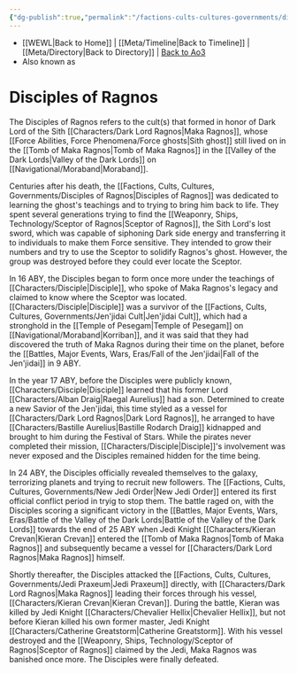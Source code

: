 ```yaml
---
{"dg-publish":true,"permalink":"/factions-cults-cultures-governments/disciples-of-ragnos/"}
---
```


- [[WEWL\|Back to Home]] | [[Meta/Timeline\|Back to Timeline]] | [[Meta/Directory\|Back to Directory]] | [Back to Ao3](https://archiveofourown.org/works/19334440/chapters/45992584)
- Also known as

# Disciples of Ragnos 
The Disciples of Ragnos refers to the cult(s) that formed in honor of Dark Lord of the Sith [[Characters/Dark Lord Ragnos\|Maka Ragnos]], whose [[Force Abilities, Force Phenomena/Force ghosts\|Sith ghost]] still lived on in the [[Tomb of Maka Ragnos\|Tomb of Maka Ragnos]] in the [[Valley of the Dark Lords\|Valley of the Dark Lords]] on [[Navigational/Moraband\|Moraband]].

Centuries after his death, the [[Factions, Cults, Cultures, Governments/Disciples of Ragnos\|Disciples of Ragnos]] was dedicated to learning the ghost's teachings and to trying to bring him back to life. They spent several generations trying to find the [[Weaponry, Ships, Technology/Sceptor of Ragnos\|Sceptor of Ragnos]], the Sith Lord's lost sword, which was capable of siphoning Dark side energy and transferring it to individuals to make them Force sensitive. They intended to grow their numbers and try to use the Sceptor to solidify Ragnos's ghost. However, the group was destroyed before they could ever locate the Sceptor.

In 16 ABY, the Disciples began to form once more under the teachings of [[Characters/Disciple\|Disciple]], who spoke of Maka Ragnos's legacy and claimed to know where the Sceptor was located. [[Characters/Disciple\|Disciple]] was a survivor of the [[Factions, Cults, Cultures, Governments/Jen'jidai Cult\|Jen'jidai Cult]], which had a stronghold in the [[Temple of Pesegam\|Temple of Pesegam]] on [[Navigational/Moraband\|Korriban]], and it was said that they had discovered the truth of Maka Ragnos during their time on the planet, before the [[Battles, Major Events, Wars, Eras/Fall of the Jen'jidai\|Fall of the Jen'jidai]] in 9 ABY. 

In the year 17 ABY, before the Disciples were publicly known, [[Characters/Disciple\|Disciple]] learned that his former Lord [[Characters/Alban Draig\|Raegal Aurelius]] had a son. Determined to create a new Savior of the Jen'jidai, this time styled as a vessel for [[Characters/Dark Lord Ragnos\|Dark Lord Ragnos]], he arranged to have [[Characters/Bastille Aurelius\|Bastille Rodarch Draig]] kidnapped and brought to him during the Festival of Stars. While the pirates never completed their mission, [[Characters/Disciple\|Disciple]]'s involvement was never exposed and the Disciples remained hidden for the time being. 

In 24 ABY, the Disciples officially revealed themselves to the galaxy, terrorizing planets and trying to recruit new followers. The [[Factions, Cults, Cultures, Governments/New Jedi Order\|New Jedi Order]] entered its first official conflict period in tryig to stop them. The battle raged on, with the Disciples scoring a significant victory in the [[Battles, Major Events, Wars, Eras/Battle of the Valley of the Dark Lords\|Battle of the Valley of the Dark Lords]] towards the end of 25 ABY when Jedi Knight [[Characters/Kieran Crevan\|Kieran Crevan]] entered the [[Tomb of Maka Ragnos\|Tomb of Maka Ragnos]] and subsequently became a vessel for [[Characters/Dark Lord Ragnos\|Maka Ragnos]] himself. 

Shortly thereafter, the Disciples attacked the [[Factions, Cults, Cultures, Governments/Jedi Praxeum\|Jedi Praxeum]] directly, with [[Characters/Dark Lord Ragnos\|Maka Ragnos]] leading their forces through his vessel, [[Characters/Kieran Crevan\|Kieran Crevan]]. During the battle, Kieran was killed by Jedi Knight [[Characters/Chevalier Hellix\|Chevalier Hellix]], but not before Kieran killed his own former master, Jedi Knight [[Characters/Catherine Greatstorm\|Catherine Greatstorm]]. With his vessel destroyed and the [[Weaponry, Ships, Technology/Sceptor of Ragnos\|Sceptor of Ragnos]] claimed by the Jedi, Maka Ragnos was banished once more. The Disciples were finally defeated. 